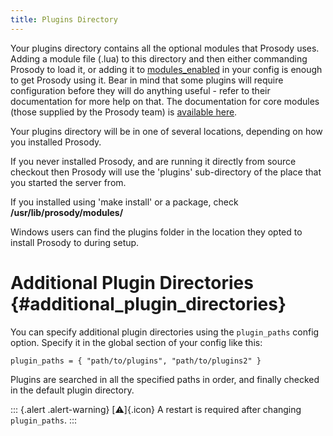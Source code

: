 ```yaml
---
title: Plugins Directory
---
```


Your plugins directory contains all the optional modules that Prosody
uses. Adding a module file (.lua) to this directory and then either
commanding Prosody to load it, or adding it to
[modules\_enabled](/doc/modules_enabled) in your config is enough to get
Prosody using it. Bear in mind that some plugins will require
configuration before they will do anything useful - refer to their
documentation for more help on that. The documentation for core modules
(those supplied by the Prosody team) is [available here](/doc/modules).

Your plugins directory will be in one of several locations, depending on
how you installed Prosody.

If you never installed Prosody, and are running it directly from source
checkout then Prosody will use the \'plugins\' sub-directory of the
place that you started the server from.

If you installed using \'make install\' or a package, check
**/usr/lib/prosody/modules/**

Windows users can find the plugins folder in the location they opted to
install Prosody to during setup.

# Additional Plugin Directories {#additional_plugin_directories}

You can specify additional plugin directories using the `plugin_paths`
config option. Specify it in the global section of your config like
this:

``` {.code}
plugin_paths = { "path/to/plugins", "path/to/plugins2" }
```

Plugins are searched in all the specified paths in order, and finally
checked in the default plugin directory.

::: {.alert .alert-warning}
[:warning:]{.icon} A restart is required after changing `plugin_paths`.
:::
